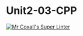 # Unit2-03-CPP
[![Mr Coxall's Super Linter](https://github.com/ICS3U-Programming-Xiaohan-T/Unit2-03-CPP/workflows/Mr%20Coxall's%20Super%20Linter/badge.svg)](https://github.com/ICS3U-Programming-Xiaohan-T/Unit2-03-CPP/actions/)
